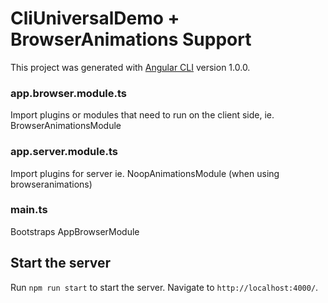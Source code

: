 # CliUniversalDemo + BrowserAnimations Support

This project was generated with [Angular CLI](https://github.com/angular/angular-cli) version 1.0.0.


### app.browser.module.ts
Import plugins or modules that need to run on the client side, ie. BrowserAnimationsModule

### app.server.module.ts
Import plugins for server ie. NoopAnimationsModule (when using browseranimations)

### main.ts
Bootstraps AppBrowserModule

## Start the server

Run `npm run start` to start the server. Navigate to `http://localhost:4000/`.
